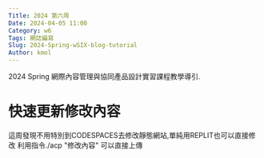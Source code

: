 ```yaml
---
Title: 2024 第六周
Date: 2024-04-05 11:00
Category: w6
Tags: 網誌編寫
Slug: 2024-Spring-wSIX-blog-tutorial
Author: kmol
---
```


2024 Spring 網際內容管理與協同產品設計實習課程教學導引.

<!-- PELICAN_END_SUMMARY -->

# 快速更新修改內容
這周發現不用特別到CODESPACES去修改靜態網站,單純用REPLIT也可以直接修改
利用指令./acp "修改內容" 可以直接上傳